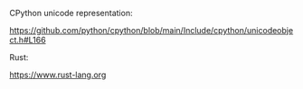 CPython unicode representation:

https://github.com/python/cpython/blob/main/Include/cpython/unicodeobject.h#L166

Rust:

https://www.rust-lang.org
